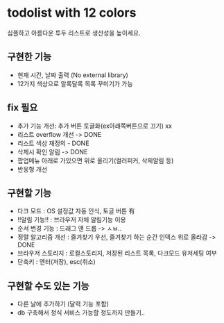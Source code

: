 # todolist with 12 colors

심플하고 아름다운 투두 리스트로 생산성을 높이세요.

## 구현한 기능

- 현재 시간, 날짜 출력 (No external library)
- 12가지 색상으로 알록달록 목록 꾸미기가 가능

## fix 필요

- 추가 기능 개선: 추가 버튼 토글화(ex아래쪽버튼으로 끄기) xx
- 리스트 overflow 개선 -> DONE
- 리스트 색상 재정의 - DONE
- 삭제시 확인 알림 -> DONE
- 팝업메뉴 아래로 가있으면 위로 올리기(컬러피커, 삭제알림 등)
- 반응형 개선

## 구현할 기능

- 다크 모드 : OS 설정값 자동 인식, 토글 버튼 有
- !!알림 기능!! : 브라우저 자체 알림기능 이용
- 순서 변경 기능 : 드래그 앤 드롭 -> ㅅㅂ..
- 정렬 알고리즘 개선 : 즐겨찾기 우선, 즐겨찾기 하는 순간 인덱스 위로 올라감 -> DONE
- 브라우저 스토리지 : 로컬스토리지, 저장된 리스트 목록, 다크모드 유저세팅 여부
- 단축키 : 엔터(저장), esc(취소)

## 구현할 수도 있는 기능

- 다른 날에 추가하기 (달력 기능 포함)
- db 구축해서 정식 서비스 가능할 정도까지 만들기..
